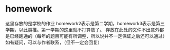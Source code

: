# homework
这里存放的是学校的作业
homework2表示是第二学期，homework3表示是第三学期，以此类推。第一学期的这里就不打算放了。
存放在此处的文件不出意外都是已经跑通的（每年的题目可能有所调整，所以说并不一定保证之后还可以通过）
如有疑问，可以与作者联系，（但不一定会回复）
